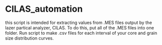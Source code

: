 # CILAS_automation
this script is intended for extracting values from .MES files output by the lazer partical analyzer, CILAS. To do this, put all of the .MES files into one folder. 
Run script to make .csv files for each interval of your core and grain size distribution curves.
